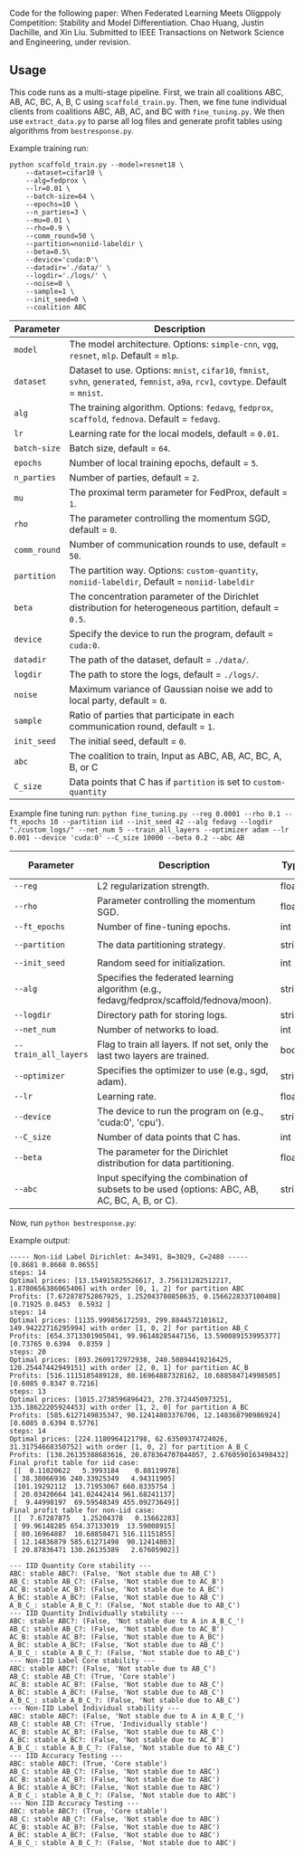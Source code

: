 Code for the following paper:
When Federated Learning Meets Oligppoly Competition: Stability and Model Differentiation.
Chao Huang, Justin Dachille, and Xin Liu.
Submitted to IEEE Transactions on Network Science and Engineering, under revision.

## Usage

This code runs as a multi-stage pipeline. First, we train all coalitions ABC, AB, AC, BC, A, B, C using `scaffold_train.py`. Then, we fine tune individual clients from coalitions ABC, AB, AC, and BC with `fine_tuning.py`. We then use `extract_data.py` to parse all log files and generate profit tables using algorithms from `bestresponse.py`.


Example training run:
```
python scaffold_train.py --model=resnet18 \
    --dataset=cifar10 \
    --alg=fedprox \
    --lr=0.01 \
    --batch-size=64 \
    --epochs=10 \
    --n_parties=3 \
    --mu=0.01 \
    --rho=0.9 \
    --comm_round=50 \
    --partition=noniid-labeldir \
    --beta=0.5\
    --device='cuda:0'\
    --datadir='./data/' \
    --logdir='./logs/' \
    --noise=0 \
    --sample=1 \
    --init_seed=0 \
    --coalition ABC
```

| Parameter                      | Description                                 |
| ----------------------------- | ---------------------------------------- |
| `model` | The model architecture. Options: `simple-cnn`, `vgg`, `resnet`, `mlp`. Default = `mlp`. |
| `dataset`      | Dataset to use. Options: `mnist`, `cifar10`, `fmnist`, `svhn`, `generated`, `femnist`, `a9a`, `rcv1`, `covtype`. Default = `mnist`. |
| `alg` | The training algorithm. Options: `fedavg`, `fedprox`, `scaffold`, `fednova`. Default = `fedavg`. |
| `lr` | Learning rate for the local models, default = `0.01`. |
| `batch-size` | Batch size, default = `64`. |
| `epochs` | Number of local training epochs, default = `5`. |
| `n_parties` | Number of parties, default = `2`. |
| `mu` | The proximal term parameter for FedProx, default = `1`. |
| `rho` | The parameter controlling the momentum SGD, default = `0`. |
| `comm_round`    | Number of communication rounds to use, default = `50`. |
| `partition`    | The partition way. Options: `custom-quantity`, `noniid-labeldir`, Default = `noniid-labeldir` |
| `beta` | The concentration parameter of the Dirichlet distribution for heterogeneous partition, default = `0.5`. |
| `device` | Specify the device to run the program, default = `cuda:0`. |
| `datadir` | The path of the dataset, default = `./data/`. |
| `logdir` | The path to store the logs, default = `./logs/`. |
| `noise` | Maximum variance of Gaussian noise we add to local party, default = `0`. |
| `sample` | Ratio of parties that participate in each communication round, default = `1`. |
| `init_seed` | The initial seed, default = `0`. |
| `abc` | The coalition to train, Input as ABC, AB, AC, BC, A, B, or C |
| `C_size` |	Data points that C has if `partition` is set to `custom-quantity` |

Example fine tuning run: `python fine_tuning.py --reg 0.0001 --rho 0.1 --ft_epochs 10 --partition iid --init_seed 42 --alg fedavg --logdir "./custom_logs/" --net_num 5 --train_all_layers --optimizer adam --lr 0.001 --device 'cuda:0' --C_size 10000 --beta 0.2 --abc AB` 

| Parameter          | Description                                                                                                                                                     | Type       | Default Value        |
|--------------------|-----------------------------------------------------------------------------------------------------------------------------------------------------------------|------------|----------------------|
| `--reg`            | L2 regularization strength.                                                                                                                                     | float      | `1e-5`               |
| `--rho`            | Parameter controlling the momentum SGD.                                                                                                                         | float      | `0`                  |
| `--ft_epochs`      | Number of fine-tuning epochs.                                                                                                                                   | int        | `5`                  |
| `--partition`      | The data partitioning strategy.                                                                                                                                 | string     | `noniid-labeldir`    |
| `--init_seed`      | Random seed for initialization.                                                                                                                                 | int        | `0`                  |
| `--alg`            | Specifies the federated learning algorithm (e.g., fedavg/fedprox/scaffold/fednova/moon).                                                                        | string     | `scaffold`           |
| `--logdir`         | Directory path for storing logs.                                                                                                                                | string     | `"./logs_ft/"`       |
| `--net_num`        | Number of networks to load.                                                                                                                                     | int        | `0`                  |
| `--train_all_layers` | Flag to train all layers. If not set, only the last two layers are trained.                                                                                   | bool       | `False`              |
| `--optimizer`      | Specifies the optimizer to use (e.g., sgd, adam).                                                                                                               | string     | `sgd`                |
| `--lr`             | Learning rate.                                                                                                                                                  | float      | `0.01`               |
| `--device`         | The device to run the program on (e.g., 'cuda:0', 'cpu').                                                                                                       | string     | `cuda:0`             |
| `--C_size`         | Number of data points that C has.                                                                                                                               | int        | `8000`               |
| `--beta`           | The parameter for the Dirichlet distribution for data partitioning.                                                                                             | float      | `0.1`                |
| `--abc`            | Input specifying the combination of subsets to be used (options: ABC, AB, AC, BC, A, B, or C).                                                                  | string     | `None`               |

Now, run `python bestresponse.py`:

Example output:
```
----- Non-iid Label Dirichlet: A=3491, B=3029, C=2480 -----
[0.8681 0.8668 0.8655]
steps: 14
Optimal prices: [13.154915825526617, 3.756131282512217, 1.8780656386065406] with order [0, 1, 2] for partition ABC
Profits: [7.672878752867925, 1.252043780858635, 0.1566228337100408]
[0.71925 0.8453  0.5932 ]
steps: 14
Optimal prices: [1135.999856172593, 299.8844572101612, 149.94222716295994] with order [1, 0, 2] for partition AB_C
Profits: [654.3713301905041, 99.96148285447156, 13.590089153995377]
[0.73765 0.6394  0.8359 ]
steps: 20
Optimal prices: [893.2609172972938, 240.50894419216425, 120.25447442949151] with order [2, 0, 1] for partition AC_B
Profits: [516.1115185489128, 80.16964887328162, 10.688584714998505]
[0.6085 0.8347 0.7216]
steps: 13
Optimal prices: [1015.2738596896423, 270.3724450973251, 135.18622205924453] with order [1, 2, 0] for partition A_BC
Profits: [585.6127149835347, 90.12414803376706, 12.148368790986924]
[0.6085 0.6394 0.5776]
steps: 14
Optimal prices: [224.1180964121798, 62.63509374724026, 31.31754668350752] with order [1, 0, 2] for partition A_B_C_
Profits: [130.26135388683616, 20.878364707044057, 2.6760590163498432]
Final profit table for iid case:
 [[  0.11020622   5.3993184    0.88119978]
 [ 38.38066936 240.33925349   4.94311905]
 [101.19292112  13.71953067 660.8335754 ]
 [ 20.03420664 141.02442414 961.68241137]
 [  9.44998197  69.59548349 455.09273649]]
Final profit table for non-iid case:
 [[  7.67287875   1.25204378   0.15662283]
 [ 99.96148285 654.37133019  13.59008915]
 [ 80.16964887  10.68858471 516.11151855]
 [ 12.14836879 585.61271498  90.12414803]
 [ 20.87836471 130.26135389   2.67605902]]

--- IID Quantity Core stability ---
ABC: stable ABC?: (False, 'Not stable due to AB_C')
AB_C: stable AB_C?: (False, 'Not stable due to AC_B')
AC_B: stable AC_B?: (False, 'Not stable due to A_BC')
A_BC: stable A_BC?: (False, 'Not stable due to AB_C')
A_B_C_: stable A_B_C_?: (False, 'Not stable due to AB_C')
--- IID Quantity Individually stability ---
ABC: stable ABC?: (False, 'Not stable due to A in A_B_C_')
AB_C: stable AB_C?: (False, 'Not stable due to AC_B')
AC_B: stable AC_B?: (False, 'Not stable due to A_BC')
A_BC: stable A_BC?: (False, 'Not stable due to AB_C')
A_B_C_: stable A_B_C_?: (False, 'Not stable due to AB_C')
--- Non-IID Label Core stability ---
ABC: stable ABC?: (False, 'Not stable due to AB_C')
AB_C: stable AB_C?: (True, 'Core stable')
AC_B: stable AC_B?: (False, 'Not stable due to AB_C')
A_BC: stable A_BC?: (False, 'Not stable due to AB_C')
A_B_C_: stable A_B_C_?: (False, 'Not stable due to AB_C')
--- Non-IID Label Individual stability ---
ABC: stable ABC?: (False, 'Not stable due to A in A_B_C_')
AB_C: stable AB_C?: (True, 'Individually stable')
AC_B: stable AC_B?: (False, 'Not stable due to AB_C')
A_BC: stable A_BC?: (False, 'Not stable due to AC_B')
A_B_C_: stable A_B_C_?: (False, 'Not stable due to AB_C')
--- IID Accuracy Testing ---
ABC: stable ABC?: (True, 'Core stable')
AB_C: stable AB_C?: (False, 'Not stable due to ABC')
AC_B: stable AC_B?: (False, 'Not stable due to ABC')
A_BC: stable A_BC?: (False, 'Not stable due to ABC')
A_B_C_: stable A_B_C_?: (False, 'Not stable due to ABC')
--- Non IID Accuracy Testing ---
ABC: stable ABC?: (True, 'Core stable')
AB_C: stable AB_C?: (False, 'Not stable due to ABC')
AC_B: stable AC_B?: (False, 'Not stable due to ABC')
A_BC: stable A_BC?: (False, 'Not stable due to ABC')
A_B_C_: stable A_B_C_?: (False, 'Not stable due to ABC')
```
